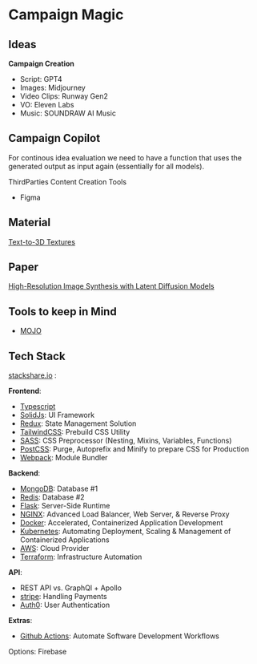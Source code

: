 # Campaign Magic

## Ideas

**Campaign Creation**

- Script: GPT4
- Images: Midjourney
- Video Clips: Runway Gen2
- VO: Eleven Labs
- Music: SOUNDRAW AI Music

## Campaign Copilot

For continous idea evaluation we need to have a function that uses the generated 
output as input again (essentially for all models).

ThirdParties Content Creation Tools 
- Figma

## Material

[Text-to-3D Textures](https://poly.cam/material-generator)

## Paper

[High-Resolution Image Synthesis with Latent Diffusion Models](https://arxiv.org/pdf/2112.10752.pdf)


## Tools to keep in Mind

- [MOJO](https://www.modular.com/)


## Tech Stack

[stackshare.io](https://stackshare.io/) : 

**Frontend**:  

 - [Typescript](https://www.typescriptlang.org/)
 - [SolidJs](https://www.solidjs.com/): UI Framework  
 - [Redux](https://redux.js.org/): State Management Solution
 - [TailwindCSS](https://tailwindcss.com/): Prebuild CSS Utility  
 - [SASS](https://sass-lang.com/): CSS Preprocessor (Nesting, Mixins, Variables, Functions)
 - [PostCSS](https://postcss.org/): Purge, Autoprefix and Minify to prepare CSS for Production 
 - [Webpack](https://webpack.js.org/): Module Bundler

**Backend**: 
 - [MongoDB](https://www.mongodb.com/): Database #1
 - [Redis](https://redis.io/): Database #2
 - [Flask](https://flask.palletsprojects.com/en/2.3.x/): Server-Side Runtime 
 - [NGINX](https://www.nginx.com/): Advanced Load Balancer, Web Server, & Reverse Proxy
 - [Docker](https://www.docker.com/): Accelerated, Containerized Application Development
 - [Kubernetes](https://kubernetes.io/): Automating Deployment, Scaling & Management of Containerized Applications 
 - [AWS](https://aws.amazon.com/): Cloud Provider 
 - [Terraform](https://www.terraform.io/): Infrastructure Automation

**API**:
 - REST API vs. GraphQl + Apollo
 - [stripe](https://stripe.com/en-de): Handling Payments 
 - [Auth0](https://auth0.com/): User Authentication 

**Extras**:
 - [Github Actions](https://github.com/): Automate Software Development Workflows

Options: Firebase
